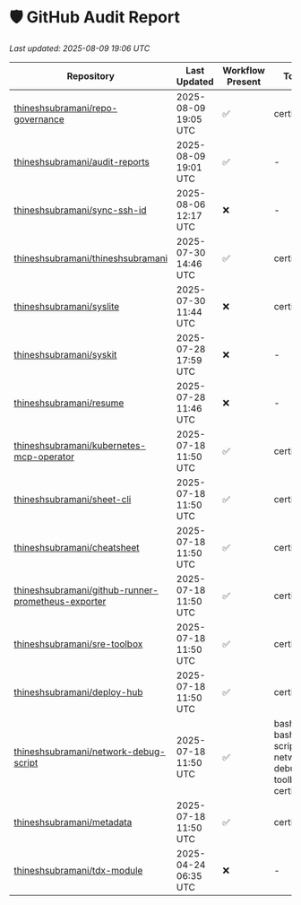 # 🛡️ GitHub Audit Report

_Last updated: 2025-08-09 19:06 UTC_

| Repository | Last Updated | Workflow Present | Topics | Branch |
|------------|---------------|------------------|------|--------|
| [thineshsubramani/repo-governance](https://github.com/thineshsubramani/repo-governance) | 2025-08-09 19:05 UTC | ✅ | certified | main |
| [thineshsubramani/audit-reports](https://github.com/thineshsubramani/audit-reports) | 2025-08-09 19:01 UTC | ✅ | - | main |
| [thineshsubramani/sync-ssh-id](https://github.com/thineshsubramani/sync-ssh-id) | 2025-08-06 12:17 UTC | ❌ | - | main |
| [thineshsubramani/thineshsubramani](https://github.com/thineshsubramani/thineshsubramani) | 2025-07-30 14:46 UTC | ✅ | certified | master |
| [thineshsubramani/syslite](https://github.com/thineshsubramani/syslite) | 2025-07-30 11:44 UTC | ❌ | certified | main |
| [thineshsubramani/syskit](https://github.com/thineshsubramani/syskit) | 2025-07-28 17:59 UTC | ❌ | - | main |
| [thineshsubramani/resume](https://github.com/thineshsubramani/resume) | 2025-07-28 11:46 UTC | ❌ | - | main |
| [thineshsubramani/kubernetes-mcp-operator](https://github.com/thineshsubramani/kubernetes-mcp-operator) | 2025-07-18 11:50 UTC | ✅ | certified | main |
| [thineshsubramani/sheet-cli](https://github.com/thineshsubramani/sheet-cli) | 2025-07-18 11:50 UTC | ✅ | certified | main |
| [thineshsubramani/cheatsheet](https://github.com/thineshsubramani/cheatsheet) | 2025-07-18 11:50 UTC | ✅ | certified | main |
| [thineshsubramani/github-runner-prometheus-exporter](https://github.com/thineshsubramani/github-runner-prometheus-exporter) | 2025-07-18 11:50 UTC | ✅ | certified | main |
| [thineshsubramani/sre-toolbox](https://github.com/thineshsubramani/sre-toolbox) | 2025-07-18 11:50 UTC | ✅ | certified | main |
| [thineshsubramani/deploy-hub](https://github.com/thineshsubramani/deploy-hub) | 2025-07-18 11:50 UTC | ✅ | certified | main |
| [thineshsubramani/network-debug-script](https://github.com/thineshsubramani/network-debug-script) | 2025-07-18 11:50 UTC | ✅ | bash, bash-script, network-debugging, toolbox, certified | main |
| [thineshsubramani/metadata](https://github.com/thineshsubramani/metadata) | 2025-07-18 11:50 UTC | ✅ | certified | main |
| [thineshsubramani/tdx-module](https://github.com/thineshsubramani/tdx-module) | 2025-04-24 06:35 UTC | ❌ | - | tdx_1.5 |
